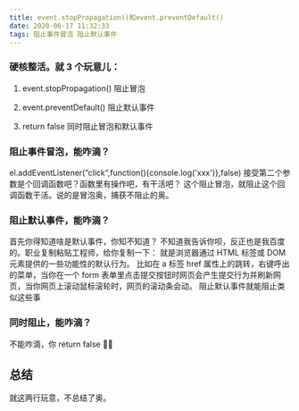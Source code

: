 ```yaml
---
title: event.stopPropagation()和event.preventDefault()
date: 2020-06-17 11:32:33
tags: 阻止事件冒泡 阻止默认事件
---
```


### 硬核整活。就 3 个玩意儿：

1. event.stopPropagation() 阻止冒泡

2. event.preventDefault() 阻止默认事件

3. return false 同时阻止冒泡和默认事件

### 阻止事件冒泡，能咋滴？

el.addEventListener(”click“,function(){console.log('xxx')},false) 接受第二个参数是个回调函数吧？函数里有操作吧，有干活吧？
这个阻止冒泡，就阻止这个回调函数干活。说的是冒泡奥，捕获不阻止的奥。

### 阻止默认事件，能咋滴？

首先你得知道啥是默认事件，你知不知道？
不知道我告诉你呗，反正也是我百度的。职业复制粘贴工程师，给你复制一下：
就是浏览器通过 HTML 标签或 DOM 元素提供的一些功能性的默认行为。
比如在 a 标签 href 属性上的跳转，右键呼出的菜单，当你在一个 form 表单里点击提交按钮时网页会产生提交行为并刷新网页，当你网页上滚动鼠标滚轮时，网页的滚动条会动。
阻止默认事件就能阻止类似这些事

### 同时阻止，能咋滴？

不能咋滴，你 return false 🐂🍺

## 总结

就这两行玩意，不总结了奥。

